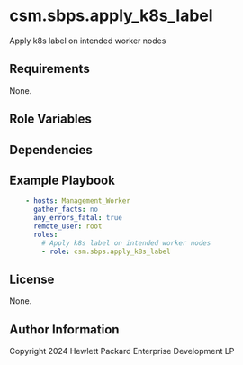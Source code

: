 csm.sbps.apply_k8s_label
========================

Apply k8s label on intended worker nodes

Requirements
------------

None.

Role Variables
--------------

Dependencies
------------

Example Playbook
----------------

```yaml
    - hosts: Management_Worker
      gather_facts: no
      any_errors_fatal: true
      remote_user: root
      roles:
        # Apply k8s label on intended worker nodes
        - role: csm.sbps.apply_k8s_label
```

License
-------
None.

Author Information
------------------

Copyright 2024 Hewlett Packard Enterprise Development LP
